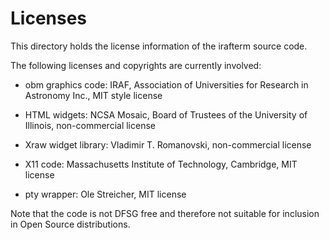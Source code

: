 # Licenses

This directory holds the license information of the irafterm source code.

The following licenses and copyrights are currently involved:

 * obm graphics code: IRAF, Association of Universities for Research
   in Astronomy Inc., MIT style license
   
 * HTML widgets: NCSA Mosaic, Board of Trustees of the University of
   Illinois, non-commercial license
   
 * Xraw widget library: Vladimir T. Romanovski, non-commercial license
 
 * X11 code: Massachusetts Institute of Technology, Cambridge, MIT license
 
 * pty wrapper: Ole Streicher, MIT license
 
Note that the code is not DFSG free and therefore not suitable for
inclusion in Open Source distributions.
